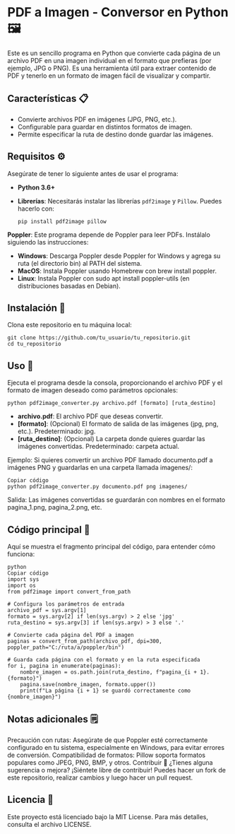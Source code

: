# PDF a Imagen - Conversor en Python 🖼️
Este es un sencillo programa en Python que convierte cada página de un archivo PDF en una imagen individual en el formato que prefieras (por ejemplo, JPG o PNG). Es una herramienta útil para extraer contenido de PDF y tenerlo en un formato de imagen fácil de visualizar y compartir.

## Características 📋
- Convierte archivos PDF en imágenes (JPG, PNG, etc.).
- Configurable para guardar en distintos formatos de imagen.
- Permite especificar la ruta de destino donde guardar las imágenes.

## Requisitos ⚙️
Asegúrate de tener lo siguiente antes de usar el programa:

- **Python 3.6+**

- **Librerías**: Necesitarás instalar las librerías `pdf2image` y `Pillow`. Puedes hacerlo con:
  ```
  pip install pdf2image pillow
  ```
  
**Poppler**: Este programa depende de Poppler para leer PDFs. Instálalo siguiendo las instrucciones:

- **Windows**: Descarga Poppler desde Poppler for Windows y agrega su ruta (el directorio bin) al PATH del sistema.
- **MacOS**: Instala Poppler usando Homebrew con brew install poppler.
- **Linux**: Instala Poppler con sudo apt install poppler-utils (en distribuciones basadas en Debian).

## Instalación 🚀
Clona este repositorio en tu máquina local:

  ```
  git clone https://github.com/tu_usuario/tu_repositorio.git
  cd tu_repositorio
  ```

## Uso 📝
  Ejecuta el programa desde la consola, proporcionando el archivo PDF y el formato de imagen deseado como parámetros opcionales:

  ```
  python pdf2image_converter.py archivo.pdf [formato] [ruta_destino]
  ```
  -  **archivo.pdf**: El archivo PDF que deseas convertir.
  -  **[formato]**: (Opcional) El formato de salida de las imágenes (jpg, png, etc.). Predeterminado: jpg.
  -  **[ruta_destino]**: (Opcional) La carpeta donde quieres guardar las imágenes convertidas. Predeterminado: carpeta actual.

  Ejemplo: Si quieres convertir un archivo PDF llamado documento.pdf a imágenes PNG y guardarlas en una carpeta llamada imagenes/:

  ```
  Copiar código
  python pdf2image_converter.py documento.pdf png imagenes/
  ```

  Salida: Las imágenes convertidas se guardarán con nombres en el formato pagina_1.png, pagina_2.png, etc.

## Código principal 📜
Aquí se muestra el fragmento principal del código, para entender cómo funciona:

```
python
Copiar código
import sys
import os
from pdf2image import convert_from_path

# Configura los parámetros de entrada
archivo_pdf = sys.argv[1]
formato = sys.argv[2] if len(sys.argv) > 2 else 'jpg'
ruta_destino = sys.argv[3] if len(sys.argv) > 3 else '.'

# Convierte cada página del PDF a imagen
paginas = convert_from_path(archivo_pdf, dpi=300, poppler_path="C:/ruta/a/poppler/bin")

# Guarda cada página con el formato y en la ruta especificada
for i, pagina in enumerate(paginas):
    nombre_imagen = os.path.join(ruta_destino, f"pagina_{i + 1}.{formato}")
    pagina.save(nombre_imagen, formato.upper())
    print(f"La página {i + 1} se guardó correctamente como {nombre_imagen}")

```

## Notas adicionales 🗒️
Precaución con rutas: Asegúrate de que Poppler esté correctamente configurado en tu sistema, especialmente en Windows, para evitar errores de conversión.
Compatibilidad de formatos: Pillow soporta formatos populares como JPEG, PNG, BMP, y otros.
Contribuir 🤝
¿Tienes alguna sugerencia o mejora? ¡Siéntete libre de contribuir! Puedes hacer un fork de este repositorio, realizar cambios y luego hacer un pull request.

## Licencia 📄
Este proyecto está licenciado bajo la MIT License. Para más detalles, consulta el archivo LICENSE.